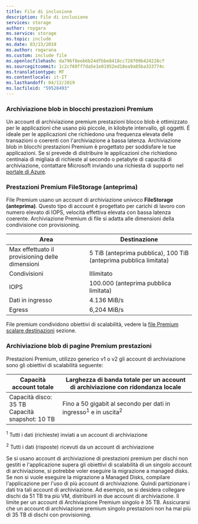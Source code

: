 ```yaml
---
title: File di inclusione
description: File di inclusione
services: storage
author: roygara
ms.service: storage
ms.topic: include
ms.date: 03/23/2019
ms.author: rogarana
ms.custom: include file
ms.openlocfilehash: da796f8eeb6b24dfbbe8418cc728f09b424228cf
ms.sourcegitcommit: 1c2cf60ff7da5e1e01952ed18ea9a85ba333774c
ms.translationtype: MT
ms.contentlocale: it-IT
ms.lasthandoff: 04/12/2019
ms.locfileid: "59528493"
---
```

### <a name="premium-performance-block-blob-storage"></a>Archiviazione blob in blocchi prestazioni Premium

Un account di archiviazione premium prestazioni blocco blob è ottimizzato per le applicazioni che usano più piccole, in kilobyte intervallo, gli oggetti. È ideale per le applicazioni che richiedono una frequenza elevata delle transazioni o coerenti con l'archiviazione a bassa latenza. Archiviazione blob in blocchi prestazioni Premium è progettato per soddisfare le tue applicazioni. Se si prevede di distribuire le applicazioni che richiedono centinaia di migliaia di richieste al secondo o petabyte di capacità di archiviazione, contattare Microsoft inviando una richiesta di supporto nel [portale di Azure](https://portal.azure.com/?#blade/Microsoft_Azure_Support/HelpAndSupportBlade).

### <a name="premium-performance-filestorage-preview"></a>Prestazioni Premium FileStorage (anteprima)

File Premium usano un account di archiviazione univoco **FileStorage (anteprima)**. Questo tipo di account è progettato per carichi di lavoro con numero elevato di IOPS, velocità effettiva elevata con bassa latenza coerente. Archiviazione Premium di file si adatta alle dimensioni della condivisione con provisioning.

|Area  |Destinazione  |
|---------|---------|
|Max effettuato il provisioning delle dimensioni     |5 TiB (anteprima pubblica), 100 TiB (anteprima pubblica limitata)     |
|Condivisioni   |Illimitato  |
|IOPS     |100.000 (anteprima pubblica limitata)    |
|Dati in ingresso|4.136 MiB/s     |
|Egress|6,204 MiB/s |

 File premium condividono obiettivi di scalabilità, vedere la [file Premium scalare destinazioni](../articles/storage/common/storage-scalability-targets.md#premium-files-scale-targets) sezione.

### <a name="premium-performance-page-blob-storage"></a>Archiviazione blob di pagine Premium prestazioni

Prestazioni Premium, utilizzo generico v1 o v2 gli account di archiviazione sono gli obiettivi di scalabilità seguente:

| Capacità account totale                            | Larghezza di banda totale per un account di archiviazione con ridondanza locale                     |
| ------------------------------------------------- | --------------------------------------------------------------------------- |
| Capacità disco: 35 TB <br>Capacità snapshot: 10 TB | Fino a 50 gigabit al secondo per dati in ingresso<sup>1</sup> e in uscita<sup>2</sup> |

<sup>1</sup> Tutti i dati (richieste) inviati a un account di archiviazione

<sup>2</sup> Tutti i dati (risposte) ricevuti da un account di archiviazione

Se si usano account di archiviazione di prestazioni premium per dischi non gestiti e l'applicazione supera gli obiettivi di scalabilità di un singolo account di archiviazione, si potrebbe voler eseguire la migrazione a managed disks. Se non si vuole eseguire la migrazione a Managed Disks, compilare l'applicazione per l'uso di più account di archiviazione. Quindi partizionare i dati tra tali account di archiviazione. Ad esempio, se si desidera collegare dischi da 51 TB tra più VM, distribuirli in due account di archiviazione. Il limite per un account di Archiviazione Premium singolo è 35 TB. Assicurarsi che un account di archiviazione premium singolo prestazioni non ha mai più di 35 TB di dischi con provisioning.